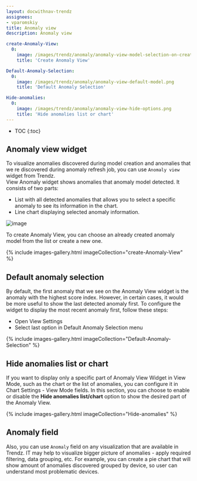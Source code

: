 ```yaml
---
layout: docwithnav-trendz
assignees:
- vparomskiy
title: Anomaly view
description: Anomaly view

create-Anomaly-View:
  0:
    image: /images/trendz/anomaly/anomaly-view-model-selection-on-create.png
    title: 'Create Anomaly View'

Default-Anomaly-Selection:
  0:
    image: /images/trendz/anomaly/anomaly-view-default-model.png
    title: 'Default Anomaly Selection'

Hide-anomalies:
  0:
    image: /images/trendz/anomaly/anomaly-view-hide-options.png
    title: 'Hide anomalies list or chart'
---
```


* TOC
{:toc}

## Anomaly view widget

To visualize anomalies discovered during model creation and anomalies that we re discovered during anomaly refresh job, you can use `Anomaly view` widget from Trendz.  
View Anomaly widget shows anomalies that anomaly model detected. It consists of two parts:

* List with all detected anomalies that allows you to select a specific anomaly to see its information in the chart.
* Line chart displaying selected anomaly information.

![image](/images/trendz/anomaly/anomaly-view-sampl.png)

To create Anomaly View, you can choose an already created anomaly model from the list or create a new one.

{% include images-gallery.html imageCollection="create-Anomaly-View" %}

## Default anomaly selection
By default, the first anomaly that we see on the Anomaly View widget is the anomaly with the highest score index. 
However, in certain cases, it would be more useful to show the last detected anomaly first. To configure the widget to display the most recent anomaly first, follow these steps:

* Open View Settings
* Select last option in Default Anomaly Selection menu

{% include images-gallery.html imageCollection="Default-Anomaly-Selection" %}

## Hide anomalies list or chart
If you want to display only a specific part of Anomaly View Widget in View Mode, such as the chart or the list of 
anomalies, you can configure it in Chart Settings - View Mode fields. In this section, 
you can choose to enable or disable the **Hide anomalies list/chart** option to show the desired part of the Anomaly View.

{% include images-gallery.html imageCollection="Hide-anomalies" %}

## Anomaly field

Also, you can use `Anomaly` field on any visualization that are available in Trendz. IT may help to visualize bigger picture of anomalies - apply required filtering, data grouping, etc.
For example, you can create a pie chart that will show amount of anomalies discovered grouped by device, so user can understand most problematic devices.
